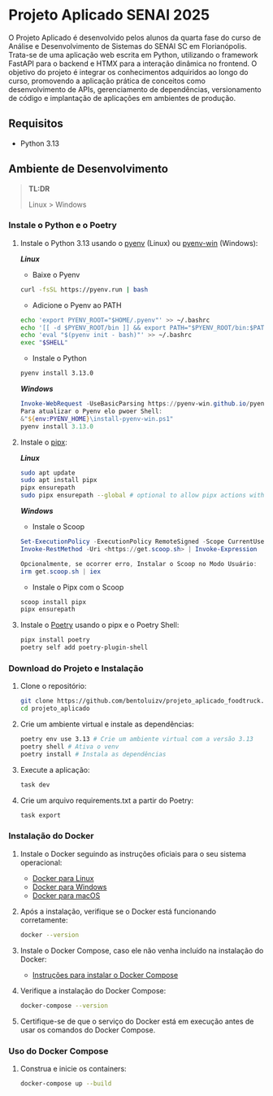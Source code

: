 # Projeto Aplicado SENAI 2025

O Projeto Aplicado é desenvolvido pelos alunos da quarta fase do curso de Análise e Desenvolvimento de Sistemas do SENAI SC em Florianópolis. Trata-se de uma aplicação web escrita em Python, utilizando o framework FastAPI para o backend e HTMX para a interação dinâmica no frontend. O objetivo do projeto é integrar os conhecimentos adquiridos ao longo do curso, promovendo a aplicação prática de conceitos como desenvolvimento de APIs, gerenciamento de dependências, versionamento de código e implantação de aplicações em ambientes de produção.

## Requisitos

- Python 3.13

## Ambiente de Desenvolvimento

> **TL:DR**
>
> Linux > Windows

### Instale o Python e o Poetry

1. Instale o Python 3.13 usando o [pyenv](https://github.com/pyenv/pyenv) (Linux) ou [pyenv-win](https://github.com/pyenv-win/pyenv-win) (Windows):

    ***Linux***

    - Baixe o Pyenv

    ```sh
    curl -fsSL https://pyenv.run | bash
    ```

    - Adicione o Pyenv ao PATH

    ```sh
    echo 'export PYENV_ROOT="$HOME/.pyenv"' >> ~/.bashrc
    echo '[[ -d $PYENV_ROOT/bin ]] && export PATH="$PYENV_ROOT/bin:$PATH"' >> ~/.bashrc
    echo 'eval "$(pyenv init - bash)"' >> ~/.bashrc
    exec "$SHELL"
    ```

    - Instale o Python

    ```sh
    pyenv install 3.13.0
    ```

    ***Windows***

    ```powershell
    Invoke-WebRequest -UseBasicParsing https://pyenv-win.github.io/pyenv-win/install.ps1 | Invoke-Expression
    Para atualizar o Pyenv elo pwoer Shell:
    &"${env:PYENV_HOME}\install-pyenv-win.ps1"  
    pyenv install 3.13.0
    ```

2. Instale o [pipx](https://pypa.github.io/pipx/):

    ***Linux***

    ```sh
    sudo apt update
    sudo apt install pipx
    pipx ensurepath
    sudo pipx ensurepath --global # optional to allow pipx actions with --global argument
    ```

    ***Windows***
    - Instale o Scoop

    ```powershell
    Set-ExecutionPolicy -ExecutionPolicy RemoteSigned -Scope CurrentUser
    Invoke-RestMethod -Uri <https://get.scoop.sh> | Invoke-Expression

    Opcionalmente, se ocorrer erro, Instalar o Scoop no Modo Usuário:
    irm get.scoop.sh | iex  
    ```

    - Instale o Pipx com o Scoop

    ```powershell
    scoop install pipx
    pipx ensurepath
    ```

3. Instale o [Poetry](https://python-poetry.org/docs/#installation) usando o pipx e o Poetry Shell:

    ```sh
    pipx install poetry
    poetry self add poetry-plugin-shell
    ```

### Download do Projeto e Instalação

1. Clone o repositório:

    ```sh
    git clone https://github.com/bentoluizv/projeto_aplicado_foodtruck.git projeto_aplicado
    cd projeto_aplicado
    ```

2. Crie um ambiente virtual e instale as dependências:

    ```sh
    poetry env use 3.13 # Crie um ambiente virtual com a versão 3.13
    poetry shell # Ativa o venv
    poetry install # Instala as dependências
    ```

3. Execute a aplicação:

    ```sh
    task dev
    ```

4. Crie um arquivo requirements.txt a partir do Poetry:

    ```sh
    task export
    ```

### Instalação do Docker

1. Instale o Docker seguindo as instruções oficiais para o seu sistema operacional:
    - [Docker para Linux](https://docs.docker.com/engine/install/)
    - [Docker para Windows](https://docs.docker.com/desktop/install/windows-install/)
    - [Docker para macOS](https://docs.docker.com/desktop/install/mac-install/)
2. Após a instalação, verifique se o Docker está funcionando corretamente:

    ```sh
    docker --version
    ```

3. Instale o Docker Compose, caso ele não venha incluído na instalação do Docker:
    - [Instruções para instalar o Docker Compose](https://docs.docker.com/compose/install/)
4. Verifique a instalação do Docker Compose:

    ```sh
    docker-compose --version
    ```

5. Certifique-se de que o serviço do Docker está em execução antes de usar os comandos do Docker Compose.

### Uso do Docker Compose

1. Construa e inicie os containers:

    ```sh
    docker-compose up --build
    ```
